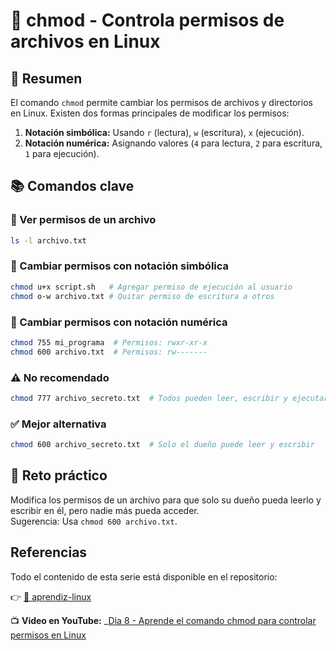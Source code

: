 # 🔐 chmod - Controla permisos de archivos en Linux

## 📌 Resumen

El comando `chmod` permite cambiar los permisos de archivos y directorios en Linux. Existen dos formas
principales de modificar los permisos:

1. **Notación simbólica:** Usando `r` (lectura), `w` (escritura), `x` (ejecución).
2. **Notación numérica:** Asignando valores (`4` para lectura, `2` para escritura, `1` para ejecución).

## 📚 Comandos clave

### 🔹 Ver permisos de un archivo

```bash
ls -l archivo.txt
```

### 🔹 Cambiar permisos con notación simbólica

```bash
chmod u+x script.sh   # Agregar permiso de ejecución al usuario
chmod o-w archivo.txt # Quitar permiso de escritura a otros
```

### 🔹 Cambiar permisos con notación numérica

```bash
chmod 755 mi_programa  # Permisos: rwxr-xr-x
chmod 600 archivo.txt  # Permisos: rw-------
```

### ⚠️ No recomendado

```bash
chmod 777 archivo_secreto.txt  # Todos pueden leer, escribir y ejecutar (inseguro)
```

### ✅ Mejor alternativa

```bash
chmod 600 archivo_secreto.txt  # Solo el dueño puede leer y escribir
```

## 🎯 Reto práctico

Modifica los permisos de un archivo para que solo su dueño pueda leerlo y escribir en él, pero nadie más pueda acceder.  
Sugerencia: Usa `chmod 600 archivo.txt`.  

## Referencias

Todo el contenido de esta serie está disponible en el repositorio:

👉 [🔗 aprendiz-linux](https://github.com/jorgearma1982/aprendiz-linux/tree/main/21_dias_comandos_basicos)

📺 **Video en YouTube:** _[Dia 8 - Aprende el comando chmod para controlar permisos en Linux](https://youtu.be/OjTPn34Ms1Q)
